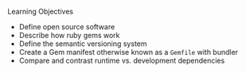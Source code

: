 Learning Objectives

* Define open source software
* Describe how ruby gems work
* Define the semantic versioning system
* Create a Gem manifest otherwise known as a `Gemfile` with bundler
* Compare and contrast runtime vs. development dependencies
